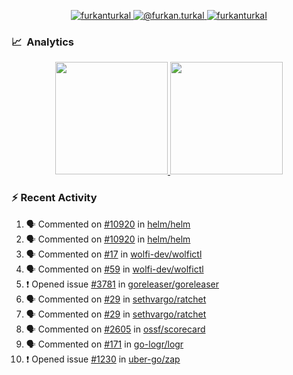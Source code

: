 <p align="center">
  <a href="https://linkedin.com/in/furkanturkal" target="blank">
    <img src="https://img.shields.io/badge/linkedin-%230077B5.svg?&style=for-the-badge&logo=linkedin&logoColor=white" alt="furkanturkal" />
  </a>
  <a href="https://medium.com/@furkan.turkal" target="blank">
    <img src="https://img.shields.io/badge/medium-%2312100E.svg?&style=for-the-badge&logo=medium&logoColor=white" alt="@furkan.turkal" />
  </a>
  <a href="https://twitter.com/furkanturkaI" target="blank">
    <img src="https://img.shields.io/badge/Twitter-1DA1F2?style=for-the-badge&logo=twitter&logoColor=white" alt="furkanturkaI" />
  </a>
</p>

### 📈 &nbsp;Analytics

<p align="center">
  <a href="https://coderstats.net/github/#Dentrax">
    <img height="180em" src="https://github-readme-stats-eight-theta.vercel.app/api?username=Dentrax&show_icons=true&theme=algolia&include_all_commits=true&count_private=true&line_height=26"/>
    <img height="180em" src="https://github-readme-stats-eight-theta.vercel.app/api/top-langs/?username=Dentrax&layout=compact&langs_count=8&theme=algolia&line_height=26"/>
  </a>
</p>

### :zap: Recent Activity

<!--START_SECTION:activity-->
1. 🗣 Commented on [#10920](https://github.com/helm/helm/issues/10920) in [helm/helm](https://github.com/helm/helm)
2. 🗣 Commented on [#10920](https://github.com/helm/helm/issues/10920) in [helm/helm](https://github.com/helm/helm)
3. 🗣 Commented on [#17](https://github.com/wolfi-dev/wolfictl/issues/17) in [wolfi-dev/wolfictl](https://github.com/wolfi-dev/wolfictl)
4. 🗣 Commented on [#59](https://github.com/wolfi-dev/wolfictl/issues/59) in [wolfi-dev/wolfictl](https://github.com/wolfi-dev/wolfictl)
5. ❗️ Opened issue [#3781](https://github.com/goreleaser/goreleaser/issues/3781) in [goreleaser/goreleaser](https://github.com/goreleaser/goreleaser)
6. 🗣 Commented on [#29](https://github.com/sethvargo/ratchet/issues/29) in [sethvargo/ratchet](https://github.com/sethvargo/ratchet)
7. 🗣 Commented on [#29](https://github.com/sethvargo/ratchet/issues/29) in [sethvargo/ratchet](https://github.com/sethvargo/ratchet)
8. 🗣 Commented on [#2605](https://github.com/ossf/scorecard/issues/2605) in [ossf/scorecard](https://github.com/ossf/scorecard)
9. 🗣 Commented on [#171](https://github.com/go-logr/logr/issues/171) in [go-logr/logr](https://github.com/go-logr/logr)
10. ❗️ Opened issue [#1230](https://github.com/uber-go/zap/issues/1230) in [uber-go/zap](https://github.com/uber-go/zap)
<!--END_SECTION:activity-->
